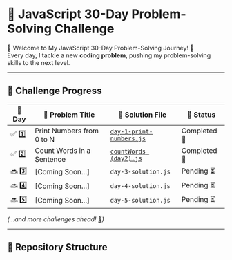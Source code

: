 # 🚀 JavaScript 30-Day Problem-Solving Challenge  

🚀 Welcome to My JavaScript 30-Day Problem-Solving Journey! 🎯  
Every day, I tackle a new **coding problem**, pushing my problem-solving skills to the next level.  

---
## 📅 Challenge Progress  

| 🔢 Day | 📌 Problem Title | 📂 Solution File | 📆 Status |
|----|---------------------------|-------------------|--------|
| ✅ 1️⃣  | Print Numbers from 0 to N | [`day-1-print-numbers.js`](day-1-print-numbers.js) | Completed 🎯 |
| ✅ 2️⃣  | Count Words in a Sentence | [`countWords (day2).js`](countWords(day2).js) | Completed 🎯 |
| 🔜 3️⃣  | [Coming Soon...] | `day-3-solution.js` | Pending ⏳ |
| 🔜 4️⃣  | [Coming Soon...] | `day-4-solution.js` | Pending ⏳ |
| 🔜 5️⃣  | [Coming Soon...] | `day-5-solution.js` | Pending ⏳ |

_(...and more challenges ahead! 💪)_  

---

## 📂 Repository Structure  

